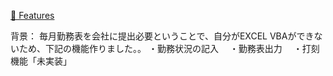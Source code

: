 
[🚀 Features](README.md)

背景：
毎月勤務表を会社に提出必要ということで、自分がEXCEL VBAができないため、下記の機能作りました。。
・勤務状況の記入　
・勤務表出力　
・打刻機能「未実装」　
